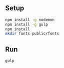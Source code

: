 ## Setup
```bash
npm install -g nodemon
npm install -g gulp
npm install
mkdir fonts public/fonts
```

## Run
```bash
gulp
```

